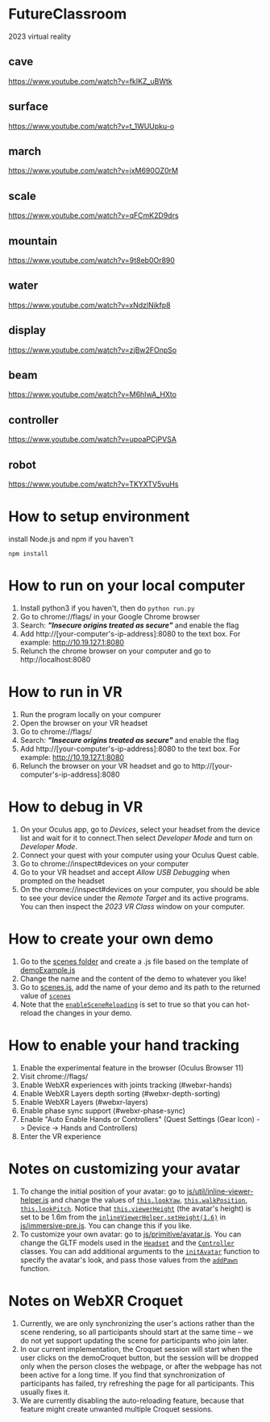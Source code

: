 # FutureClassroom

2023 virtual reality

## cave

https://www.youtube.com/watch?v=fkIKZ_uBWtk

## surface

https://www.youtube.com/watch?v=t_1WUUpku-o

## march

https://www.youtube.com/watch?v=jxM690OZ0rM

## scale

https://www.youtube.com/watch?v=qFCmK2D9drs

## mountain

https://www.youtube.com/watch?v=9t8eb0Or890

## water

https://www.youtube.com/watch?v=xNdzlNikfp8

## display

https://www.youtube.com/watch?v=zjBw2FOnpSo

## beam

https://www.youtube.com/watch?v=M6hIwA_HXto

## controller

https://www.youtube.com/watch?v=upoaPCjPVSA

## robot

https://www.youtube.com/watch?v=TKYXTV5vuHs

# How to setup environment

install Node.js and npm if you haven't

`npm install`

# How to run on your local computer

1. Install python3 if you haven't, then do `python run.py`
2. Go to chrome://flags/ in your Google Chrome browser
3. Search: ***"Insecure origins treated as secure"*** and enable the flag
4. Add http://[your-computer's-ip-address]:8080 to the text box. For example: http://10.19.127.1:8080
5. Relunch the chrome browser on your computer and go to http://localhost:8080 

# How to run in VR

1. Run the program locally on your compurer
2. Open the browser on your VR headset
3. Go to chrome://flags/
4. Search: ***"Insecure origins treated as secure"*** and enable the flag
5. Add http://[your-computer's-ip-address]:8080 to the text box. For example: http://10.19.127.1:8080
7. Relunch the browser on your VR headset and go to http://[your-computer's-ip-address]:8080 

# How to debug in VR

1. On your Oculus app, go to *Devices*, select your headset from the device list and wait for it to connect.Then select *Developer Mode* and turn on *Developer Mode*.
2. Connect your quest with your computer using your Oculus Quest cable.
3. Go to chrome://inspect#devices on your computer
4. Go to your VR headset and accept *Allow USB Debugging* when prompted on the headset
5. On the chrome://inspect#devices on your computer, you should be able to see your device under the *Remote Target* and its active programs. You can then inspect the *2023 VR Class* window on your computer.

# How to create your own demo

1. Go to the [scenes folder](https://github.com/futurerealitylab/VR-Class-2023/tree/master/js/scenes/) and create a .js file based on the template of [demoExample.js](https://github.com/futurerealitylab/VR-Class-2023/tree/master/js/scenes/demoExample.js)
2. Change the name and the content of the demo to whatever you like!
3. Go to [scenes.js](https://github.com/futurerealitylab/VR-Class-2023/tree/master/js/scenes/scenes.js), add the name of your demo and its path to the returned value of [```scenes```](https://github.com/futurerealitylab/VR-Class-2023/tree/master/js/scenes/scenes.js#L11)
4. Note that the [```enableSceneReloading```](https://github.com/futurerealitylab/VR-Class-2023/tree/master/js/scenes/scenes.js#L10) is set to true so that you can hot-reload the changes in your demo. 

# How to enable your hand tracking

1. Enable the experimental feature in the browser (Oculus Browser 11)
2. Visit chrome://flags/
3. Enable WebXR experiences with joints tracking (#webxr-hands)
4. Enable WebXR Layers depth sorting (#webxr-depth-sorting)
5. Enable WebXR Layers (#webxr-layers)
6. Enable phase sync support (#webxr-phase-sync)
7. Enable "Auto Enable Hands or Controllers" (Quest Settings (Gear Icon) -> Device -> Hands and Controllers)
8. Enter the VR experience

# Notes on customizing your avatar
1. To change the initial position of your avatar: go to [js/util/inline-viewer-helper.js](https://github.com/futurerealitylab/VR-Class-2023/tree/master/js/util/inline-viewer-helper.js) and change the values of [```this.lookYaw```](https://github.com/futurerealitylab/VR-Class-2023/tree/master/js/util/inline-viewer-helper.js#L46), [```this.walkPosition```](https://github.com/futurerealitylab/VR-Class-2023/tree/master/js/util/inline-viewer-helper.js#L47), [```this.lookPitch```](https://github.com/futurerealitylab/VR-Class-2023/tree/master/js/util/inline-viewer-helper.js#L49). Notice that [```this.viewerHeight```](https://github.com/futurerealitylab/VR-Class-2023/tree/master/js/util/inline-viewer-helper.js#L50) (the avatar's height) is set to be 1.6m from the [```inlineViewerHelper.setHeight(1.6)```](https://github.com/futurerealitylab/VR-Class-2023/tree/master/js/immersive-pre.js#L503) in [js/immersive-pre.js](https://github.com/futurerealitylab/VR-Class-2023/tree/master/js/immersive-pre.js). You can change this if you like.
2. To customize your own avatar: go to [js/primitive/avatar.js](https://github.com/futurerealitylab/VR-Class-2023/tree/master/js/primitive/avatar.js). You can change the GLTF models used in the [```Headset```](https://github.com/futurerealitylab/VR-Class-2023/tree/master/js/primitive/avatar.js#L101) and the [```Controller```](https://github.com/futurerealitylab/VR-Class-2023/tree/master/js/primitive/avatar.js#L114) classes. You can add additional arguments to the [```initAvatar```](https://github.com/futurerealitylab/VR-Class-2023/tree/master/js/primitive/avatar.js#L8) function to specify the avatar's look, and pass those values from the [```addPawn```](https://github.com/futurerealitylab/VR-Class-2023/tree/master/js/util/croquetlib.js#L162) function.

# Notes on WebXR Croquet
1. Currently, we are only synchronizing the user's actions rather than the scene rendering, so all participants should start at the same time – we do not yet support updating the scene for participants who join later.
2. In our current implementation, the Croquet session will start when the user clicks on the demoCroquet button, but the session will be dropped only when the person closes the webpage, or after the webpage has not been active for a long time. 
If you find that synchronization of participants has failed, try refreshing the page for all participants. This usually fixes it.
3. We are currently disabling the auto-reloading feature, because that feature might create unwanted multiple Croquet sessions.
